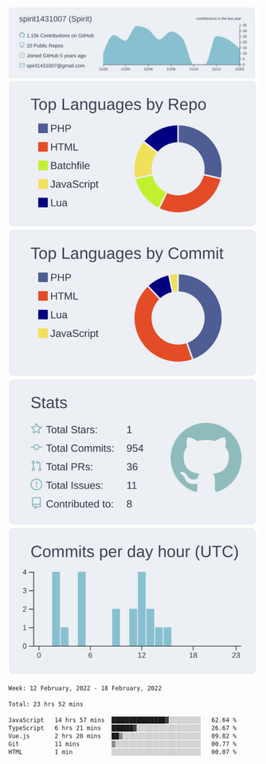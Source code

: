 [![](https://raw.githubusercontent.com/spirit1431007/spirit1431007/master/profile-summary-card-output/nord_bright/0-profile-details.svg)](https://git.io/spiritx)
[![](https://raw.githubusercontent.com/spirit1431007/spirit1431007/master/profile-summary-card-output/nord_bright/1-repos-per-language.svg)](https://git.io/spiritx) [![](https://raw.githubusercontent.com/spirit1431007/spirit1431007/master/profile-summary-card-output/nord_bright/2-most-commit-language.svg)](https://git.io/spiritx)
[![](https://raw.githubusercontent.com/spirit1431007/spirit1431007/master/profile-summary-card-output/nord_bright/3-stats.svg)](https://git.io/spiritx) [![](https://raw.githubusercontent.com/spirit1431007/spirit1431007/master/profile-summary-card-output/nord_bright/4-productive-time.svg)](https://git.io/spiritx)

<!--START_SECTION:waka-->
```text
Week: 12 February, 2022 - 18 February, 2022

Total: 23 hrs 52 mins

JavaScript   14 hrs 57 mins  ███████████████▓░░░░░░░░░   62.64 % 
TypeScript   6 hrs 21 mins   ██████▓░░░░░░░░░░░░░░░░░░   26.67 % 
Vue.js       2 hrs 20 mins   ██▒░░░░░░░░░░░░░░░░░░░░░░   09.82 % 
Git          11 mins         ▒░░░░░░░░░░░░░░░░░░░░░░░░   00.77 % 
HTML         1 min           ░░░░░░░░░░░░░░░░░░░░░░░░░   00.07 % 
```
<!--END_SECTION:waka-->

